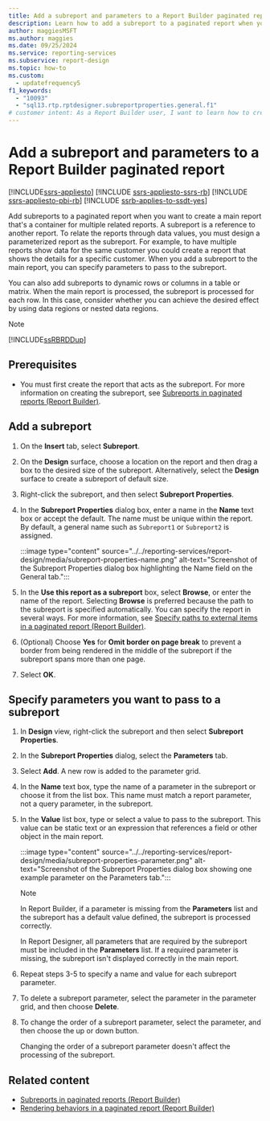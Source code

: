 ```yaml
---
title: Add a subreport and parameters to a Report Builder paginated report
description: Learn how to add a subreport to a paginated report when you want to create a main report as a container for multiple related reports in Report Builder.
author: maggiesMSFT
ms.author: maggies
ms.date: 09/25/2024
ms.service: reporting-services
ms.subservice: report-design
ms.topic: how-to
ms.custom:
  - updatefrequency5
f1_keywords:
  - "10093"
  - "sql13.rtp.rptdesigner.subreportproperties.general.f1"
# customer intent: As a Report Builder user, I want to learn how to create subreports so that I can create multiple related reports inside of a single paginated report.
---
```

# Add a subreport and parameters to a Report Builder paginated report 

[!INCLUDE[ssrs-appliesto](../../includes/ssrs-appliesto.md)] [!INCLUDE [ssrs-appliesto-ssrs-rb](../../includes/ssrs-appliesto-ssrs-rb.md)] [!INCLUDE [ssrs-appliesto-pbi-rb](../../includes/ssrs-appliesto-pbi-rb.md)] [!INCLUDE [ssrb-applies-to-ssdt-yes](../../includes/ssrb-applies-to-ssdt-yes.md)]

Add subreports to a paginated report when you want to create a main report that's a container for multiple related reports. A subreport is a reference to another report. To relate the reports through data values, you must design a parameterized report as the subreport. For example, to have multiple reports show data for the same customer you could create a report that shows the details for a specific customer. When you add a subreport to the main report, you can specify parameters to pass to the subreport.  
  
You can also add subreports to dynamic rows or columns in a table or matrix. When the main report is processed, the subreport is processed for each row. In this case, consider whether you can achieve the desired effect by using data regions or nested data regions.

> [!NOTE]  
> [!INCLUDE[ssRBRDDup](../../includes/ssrbrddup-md.md)]  

## Prerequisites

- You must first create the report that acts as the subreport. For more information on creating the subreport, see [Subreports in paginated reports (Report Builder)](../../reporting-services/report-design/subreports-report-builder-and-ssrs.md).  

## Add a subreport  
  
1. On the **Insert** tab, select **Subreport**.  
  
1. On the **Design** surface, choose a location on the report and then drag a box to the desired size of the subreport. Alternatively, select the **Design** surface to create a subreport of default size.  
  
1. Right-click the subreport, and then select **Subreport Properties**.  
  
1. In the **Subreport Properties** dialog box, enter a name in the **Name** text box or accept the default. The name must be unique within the report. By default, a general name such as `Subreport1` or `Subreport2` is assigned.

    :::image type="content" source="../../reporting-services/report-design/media/subreport-properties-name.png" alt-text="Screenshot of the Subreport Properties dialog box highlighting the Name field on the General tab.":::
  
1. In the **Use this report as a subreport** box, select **Browse**, or enter the name of the report. Selecting **Browse** is preferred because the path to the subreport is specified automatically. You can specify the report in several ways. For more information, see [Specify paths to external items in a paginated report (Report Builder)](../../reporting-services/report-design/specifying-paths-to-external-items-report-builder-and-ssrs.md).  
  
1. (Optional) Choose **Yes** for **Omit border on page break** to prevent a border from being rendered in the middle of the subreport if the subreport spans more than one page.  
  
1. Select **OK**.
  
## Specify parameters you want to pass to a subreport  
  
1. In **Design** view, right-click the subreport and then select **Subreport Properties**.  
  
1. In the **Subreport Properties** dialog, select the **Parameters** tab.  
  
1. Select **Add**. A new row is added to the parameter grid.  
  
1. In the **Name** text box, type the name of a parameter in the subreport or choose it from the list box. This name must match a report parameter, not a query parameter, in the subreport.  
  
1. In the **Value** list box, type or select a value to pass to the subreport. This value can be static text or an expression that references a field or other object in the main report.

    :::image type="content" source="../../reporting-services/report-design/media/subreport-properties-parameter.png" alt-text="Screenshot of the Subreport Properties dialog box showing one example parameter on the Parameters tab.":::
  
    > [!NOTE]  
    > In Report Builder, if a parameter is missing from the **Parameters** list and the subreport has a default value defined, the subreport is processed correctly.  
    >
    > In Report Designer, all parameters that are required by the subreport must be included in the **Parameters** list. If a required parameter is missing, the subreport isn't displayed correctly in the main report.  
  
1. Repeat steps 3-5 to specify a name and value for each subreport parameter.  
  
1. To delete a subreport parameter, select the parameter in the parameter grid, and then choose **Delete**.  
  
1. To change the order of a subreport parameter, select the parameter, and then choose the up or down button.  
  
     Changing the order of a subreport parameter doesn't affect the processing of the subreport.  
  
## Related content

- [Subreports in paginated reports (Report Builder)](../../reporting-services/report-design/subreports-report-builder-and-ssrs.md)
- [Rendering behaviors in a paginated report (Report Builder)](../../reporting-services/report-design/rendering-behaviors-report-builder-and-ssrs.md)
